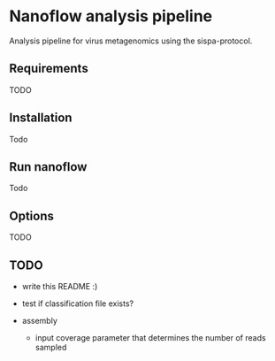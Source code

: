 # Nanoflow analysis pipeline

Analysis pipeline for virus metagenomics using the sispa-protocol.

## Requirements

TODO

## Installation

Todo

## Run nanoflow 

Todo

## Options

TODO

## TODO

- write this README :)
- test if classification file exists?

- assembly
  - input coverage parameter that determines the number of reads sampled